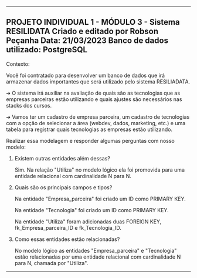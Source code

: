 ------------------------------------------------------------------------
PROJETO INDIVIDUAL 1 - MÓDULO 3 - Sistema RESILIDATA
Criado e editado por Robson Peçanha
Data: 21/03/2023
Banco de dados utilizado: PostgreSQL
-------------------------------------------------------------------------

Contexto:


Você foi contratado para desenvolver um banco de dados que irá armazenar
dados importantes que será utilizado pelo sistema RESILIADATA.

➔ O sistema irá auxiliar na avaliação de quais são as tecnologias que as
empresas parceiras estão utilizando e quais ajustes são necessários nas
stacks dos cursos.

➔ Vamos ter um cadastro de empresa parceira, um cadastro de tecnologias com
a opção de selecionar a área (webdev, dados, marketing, etc.) e uma tabela
para registrar quais tecnologias as empresas estão utilizando.


Realizar essa modelagem e responder algumas perguntas
com nosso modelo:


1. Existem outras entidades além dessas?

    Sim. Na relação "Utiliza" no modelo lógico ela foi promovida para uma entidade relacional com cardinalidade N para N.

3. Quais são os principais campos e tipos?

    Na entidade "Empresa_parceira" foi criado um ID como PRIMARY KEY.

    Na entidade "Tecnologia" foi criado um ID como PRIMARY KEY.

    Na entidade "Utiliza" foram adicionadas duas FOREIGN KEY, fk_Empresa_parceira_ID e fk_Tecnologia_ID.

5. Como essas entidades estão relacionadas?

    No modelo lógico as entidades "Empresa_parceira" e "Tecnologia" estão relacionadas por uma entidade relacional com cardinalidade N para N, chamada por "Utiliza".
    
----------------------------------------------------------------------------------------------------------


